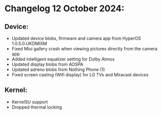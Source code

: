 # Changelog 12 October 2024:
## Device:
- Updated device blobs, firmware and camera app from HyperOS 1.0.5.0.UKDMIXM
- Fixed Miui gallery crash when viewing pictures directly from the camera app
- Added intelligent equalizer setting for Dolby Atmos
- Updated display blobs from AOSPA
- Updated adreno blobs from Nothing Phone (1)
- Fixed screen casting (Wifi display) for LG TVs and Miracast devices

## Kernel:
- KernelSU support
- Dropped thermal locking
